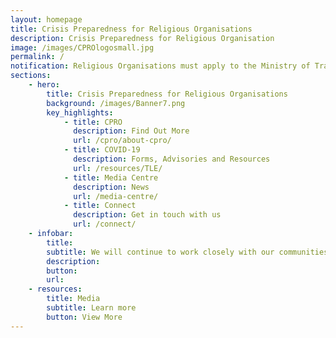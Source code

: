 ```yaml
---
layout: homepage
title: Crisis Preparedness for Religious Organisations
description: Crisis Preparedness for Religious Organisation
image: /images/CPROlogosmall.jpg
permalink: /
notification: Religious Organisations must apply to the Ministry of Trade and Industry for a <a target="_blank"  href="https://covid.gobusiness.gov.sg/">Time-Limited Exemption </a> one day prior to proceeding with permitted on-site activities and must inform MCCY of these applications. Click <b><a target="_blank" href="https://go.gov.sg/tledetails">here</a></b> to do so.
sections:
    - hero:
        title: Crisis Preparedness for Religious Organisations
        background: /images/Banner7.png
        key_highlights:
            - title: CPRO
              description: Find Out More
              url: /cpro/about-cpro/
            - title: COVID-19
              description: Forms, Advisories and Resources
              url: /resources/TLE/
            - title: Media Centre
              description: News
              url: /media-centre/
            - title: Connect
              description: Get in touch with us
              url: /connect/
    - infobar:
        title:
        subtitle: We will continue to work closely with our communities to keep Singapore and our people safe. To protect everyone’s well-being, we urge our congregants to work with their religious leaders in implementing the precautionary measures advised by MOH and MCCY. By supporting each other in these challenging times and exercising social responsibility, we can overcome COVID-19, and emerge even stronger and more resilient. - Statement in support of staying united against COVID-19, National Steering Committee on Racial and Religious Harmony, 25 March 2020 
        description: 
        button:
        url:
    - resources:
        title: Media
        subtitle: Learn more
        button: View More
---
```

